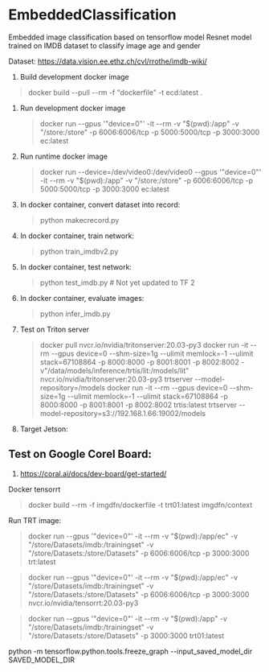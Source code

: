 # EmbeddedClassification
Embedded image classification based on tensorflow model
Resnet model trained on IMDB dataset to classify image age and gender

Dataset: https://data.vision.ee.ethz.ch/cvl/rrothe/imdb-wiki/

1. Build development docker image
> docker build --pull --rm -f "dockerfile" -t ecd:latest .

1. Run development docker image
   > docker run --gpus '"device=0"' -it --rm -v "$(pwd):/app" -v "/store:/store" -p 6006:6006/tcp -p 5000:5000/tcp -p 3000:3000 ec:latest

1. Run runtime docker image
   > docker run --device=/dev/video0:/dev/video0 --gpus '"device=0"' -it --rm -v "$(pwd):/app" -v "/store:/store" -p 6006:6006/tcp -p 5000:5000/tcp -p 3000:3000 ec:latest

1. In docker container, convert dataset into record:
   > python makecrecord.py
1. In docker container, train network:
   > python train_imdbv2.py
1. In docker container, test network:
   > python test_imdb.py # Not yet updated to TF 2
1. In docker container, evaluate images:
   > python infer_imdb.py
1. Test on Triton server
   > docker pull nvcr.io/nvidia/tritonserver:20.03-py3
   > docker run -it --rm --gpus device=0 --shm-size=1g --ulimit memlock=-1 --ulimit stack=67108864 -p 8000:8000 -p 8001:8001 -p 8002:8002 -v"/data/models/inference/trtis/lit:/models/lit" nvcr.io/nvidia/tritonserver:20.03-py3 trtserver --model-repository=/models
   > docker run -it --rm --gpus device=0 --shm-size=1g --ulimit memlock=-1 --ulimit stack=67108864 -p 8000:8000 -p 8001:8001 -p 8002:8002 trtis:latest trtserver --model-repository=s3://192.168.1.66:19002/models

1. Target Jetson:

## Test on Google Corel Board:
1. https://coral.ai/docs/dev-board/get-started/   







Docker tensorrt
> docker build --rm -f imgdfn/dockerfile -t trt01:latest imgdfn/context

Run TRT image:
> docker run --gpus '"device=0"' -it --rm -v "$(pwd):/app/ec" -v "/store/Datasets/imdb:/trainingset" -v "/store/Datasets:/store/Datasets" -p 6006:6006/tcp -p 3000:3000 trt:latest

> docker run --gpus '"device=0"' -it --rm -v "$(pwd):/app/ec" -v "/store/Datasets/imdb:/trainingset" -v "/store/Datasets:/store/Datasets" -p 6006:6006/tcp -p 3000:3000 nvcr.io/nvidia/tensorrt:20.03-py3

> docker run --gpus '"device=0"' -it --rm -v "$(pwd):/app" -v "/store/Datasets/imdb:/trainingset" -v "/store/Datasets:/store/Datasets" -p 3000:3000 trt01:latest



python -m tensorflow.python.tools.freeze_graph --input_saved_model_dir SAVED_MODEL_DIR